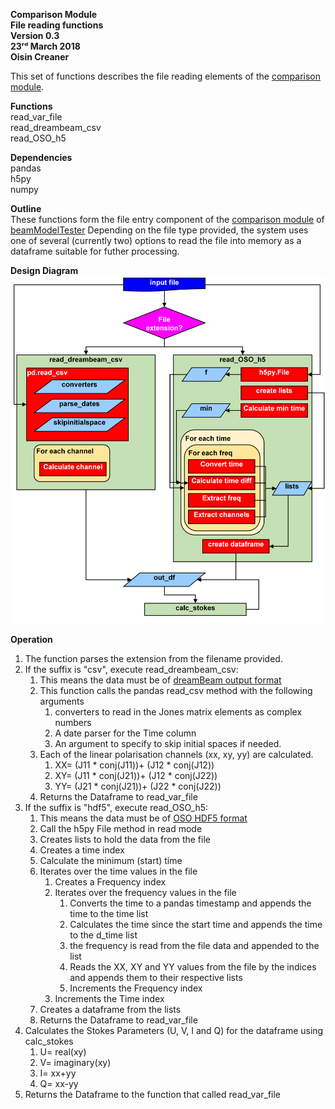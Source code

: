 **Comparison Module \
File reading functions\
Version 0.3\
23ʳᵈ March 2018\
Oisin Creaner**

This set of functions describes the file reading elements of the [comparison module](/comparison_module/Comparison_Module.md).

**Functions**\
read_var_file\
read_dreambeam_csv\
read_OSO_h5

**Dependencies**\
pandas\
h5py\
numpy

**Outline**\
These functions form the file entry component of the 
[comparison module](/comparison_module/Comparison_Module.md) of 
[beamModelTester](/README.md)
Depending on the file type provided, the system uses one of several (currently two) options
to read the file into memory as a dataframe suitable for futher processing.

**Design Diagram**\
![Design Diagram](/images/comparison_module_read_functions_fig1_v3.PNG)

**Operation**

1.  The function parses the extension from the filename provided.
2.  If the suffix is "csv", execute read_dreambeam_csv:
    1.  This means the data must be of [dreamBeam output format](/data_descriptions/DreamBeam_Source_data_description.md)
    2.  This function calls the pandas read_csv method with the following arguments
        1.  converters to read in the Jones matrix elements as complex numbers
        2.  A date parser for the Time column
        3.  An argument to specify to skip initial spaces if needed.
    3.  Each of the linear polarisation channels (xx, xy, yy) are calculated.
        1.  XX= (J11 * conj(J11))+ (J12 * conj(J12))
        2.  XY= (J11 * conj(J21))+ (J12 * conj(J22))
        3.  YY= (J21 * conj(J21))+ (J22 * conj(J22))
    4.  Returns the Dataframe to read_var_file
3.  If the suffix is "hdf5", execute read_OSO_h5:
    1.  This means the data must be of [OSO HDF5 format](/data_descriptions/OSO_HDF5.md)
    2.  Call the h5py File method in read mode
    3.  Creates lists to hold the data from the file
    4.  Creates a time index
    5.  Calculate the minimum (start) time
    6.  Iterates over the time values in the file
        1.  Creates a Frequency index
        2.  Iterates over the frequency values in the file
            1.  Converts the time to a pandas timestamp and appends the time to the time list
            2.  Calculates the time since the start time and appends the time to the d_time list
            3.  the frequency is read from the file data and appended to the list
            4.  Reads the XX, XY and YY values from the file by the indices and appends them to their respective lists
            5.  Increments the Frequency index
        3.  Increments the Time index
    7.  Creates a dataframe from the lists
    8.  Returns the Dataframe to read_var_file
4.  Calculates the Stokes Parameters (U, V, I and Q) for the dataframe using calc_stokes
    1.  U= real(xy)
    2.  V= imaginary(xy)
    3.  I= xx+yy
    4.  Q= xx-yy
5.  Returns the Dataframe to the function that called read_var_file
